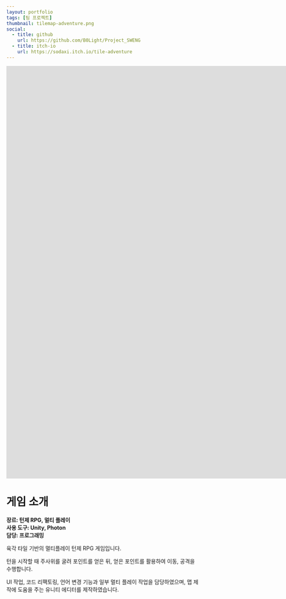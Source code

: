 ```yaml
---
layout: portfolio
tags: [팀 프로젝트]
thumbnail: tilemap-adventure.png
social:
  - title: github
    url: https://github.com/B0Light/Project_SWENG
  - title: itch-io
    url: https://sodaxi.itch.io/tile-adventure
---
```

<iframe frameborder="0" src="https://itch.io/embed-upload/9259896" allow="autoplay; fullscreen" width="1920" height="1080"><a href="https://sodaxi.itch.io/tile-adventure">Play TileMapAdventure on itch.io</a></iframe>

# 게임 소개
**장르: 턴제 RPG, 멀티 플레이**<br>**사용 도구: Unity, Photon**<br>**담당: 프로그래밍**

육각 타일 기반의 멀티플레이 턴제 RPG 게임입니다.

턴을 시작할 때 주사위를 굴려 포인트를 얻은 뒤, 얻은 포인트를 활용하여 이동, 공격을 수행합니다.

UI 작업, 코드 리팩토링, 언어 변경 기능과 일부 멀티 플레이 작업을 담당하였으며, 맵 제작에 도움을 주는 유니티 에디터를 제작하였습니다.
